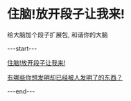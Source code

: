 # 住脑!放开段子让我来!


给大脑加个段子扩展包, 和谐你的大脑


---start---

[住脑!放开段子让我来!](https://www.v2fy.com/p/000readme-zhunao/)


[有哪些你想发明却已经被人发明了的东西？](https://www.v2fy.com/p/001-faming-zn/)

---end---



